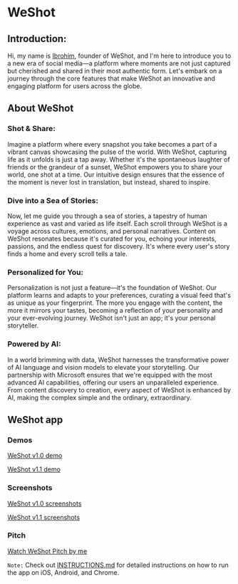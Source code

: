 # WeShot

## Introduction:

Hi, my name is [Ibrohim](https://linkedin.com/in/abdibrokhim), founder of WeShot, and I'm here to introduce you to a new era of social media—a platform where moments are not just captured but cherished and shared in their most authentic form. Let's embark on a journey through the core features that make WeShot an innovative and engaging platform for users across the globe.

## About WeShot

### Shot & Share: 
Imagine a platform where every snapshot you take becomes a part of a vibrant canvas showcasing the pulse of the world. With WeShot, capturing life as it unfolds is just a tap away. Whether it's the spontaneous laughter of friends or the grandeur of a sunset, WeShot empowers you to share your world, one shot at a time. Our intuitive design ensures that the essence of the moment is never lost in translation, but instead, shared to inspire.

### Dive into a Sea of Stories:
Now, let me guide you through a sea of stories, a tapestry of human experience as vast and varied as life itself. Each scroll through WeShot is a voyage across cultures, emotions, and personal narratives. Content on WeShot resonates because it's curated for you, echoing your interests, passions, and the endless quest for discovery. It's where every user's story finds a home and every scroll tells a tale.

### Personalized for You:
Personalization is not just a feature—it's the foundation of WeShot. Our platform learns and adapts to your preferences, curating a visual feed that's as unique as your fingerprint. The more you engage with the content, the more it mirrors your tastes, becoming a reflection of your personality and your ever-evolving journey. WeShot isn't just an app; it's your personal storyteller.

### Powered by AI:
In a world brimming with data, WeShot harnesses the transformative power of AI language and vision models to elevate your storytelling. Our partnership with Microsoft ensures that we're equipped with the most advanced AI capabilities, offering our users an unparalleled experience. From content discovery to creation, every aspect of WeShot is enhanced by AI, making the complex simple and the ordinary, extraordinary.


## WeShot app

### Demos

[WeShot v1.0 demo](https://vimeo.com/909013220?share=copy)

[WeShot v1.1 demo](https://www.youtube.com/watch?v=GjeXKXisffQ&t=115s)

### Screenshots

[WeShot v1.0 screenshots](https://drive.google.com/drive/folders/1P0cDtksRk04TRfRpofKHW6ychCRdeKYr?usp=sharing)

[WeShot v1.1 screenshots](https://drive.google.com/drive/folders/1jA7khPingmqnWtHsBdmqAyXxvBpb6Xoy?usp=sharing)

### Pitch

[Watch WeShot Pitch by me](https://youtu.be/GjeXKXisffQ)

`Note:` Check out [INSTRUCTIONS.md](https://github.com/abdibrokhim/weshot/blob/main/INSTRUCTIONS.md) for detailed instructions on how to run the app on iOS, Android, and Chrome.